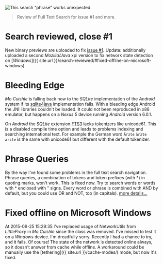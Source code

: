 ![](../images/fulltextsearch-feb-2016.png "This search &quot;phrase&quot; works unexpected.")

> Review of Full Text Search for issue #1 and more.

# Search reviewed, close #1

New binary previews are uploaded to fix
[issue #1](https://github.com/ganskef/MoCuishle/issues/1). Update: additionally
uploaded a second *Mozilla/Java* xpi version to fix network state detection on 
[*Windows*]({{ site.url }}/search-reviewed/#fixed-offline-on-microsoft-windows).
<!--more-->

# Bleeding Edge

*Mo Cuishle* is falling back now to the *SQLite* implementation of the *Android* 
system if its [sqlite4java](https://bitbucket.org/almworks/sqlite4java) 
implementation fails. With a bleeding edge Android the JNI libraries couldn't 
be loaded. It could not been reproduced in x86 emulator, but happens on a 
*Nexus 5* device running *Android* version 6.0.1.

On *Android* the *SQLite* extension [FTS3](https://www.sqlite.org/fts3.html) 
lacks tokenizers like unicode61. This is a disabled compile time option and 
leads to problems indexing and searching international text. For example the 
German word `Ärzte` `ärzte` `arzte` is the same with unicode61 but different 
with the default tokenizer. 

# Phrase Queries

By the way I've found some problems in the full text search navigation. Phrase 
queries, a combination of tokens and token prefixes (with *) in quoting marks, 
won't work. This is fixed now. Try to search words or words with * enclosed with
&quot; signs. Every word or phrase is combined with AND by default, but you 
could use OR and NOT, too (in capitals). 
[more details...](https://www.sqlite.org/fts3.html#section_3)

# Fixed offline on Microsoft Windows

At 2015-09-25 15:29:35 I've replaced usage of NetworkUtils from *LittleProxy* in 
*Mo Cuishle* since the class was removed. I've missed to test it on a *Windows* 
device. I'm dreadfully sorry. Recently I had a chance to try, and it fails. Of 
course! The state of the network is detected online always, so it doesn't answer 
from cache while offline. A workaround could be manually use the 
[tethering]({{ site.url }}/cache-modes/) mode, but now it's fixed.
